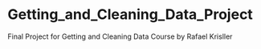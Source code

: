 # Getting_and_Cleaning_Data_Project
Final Project for Getting and Cleaning Data Course by Rafael Krisller



